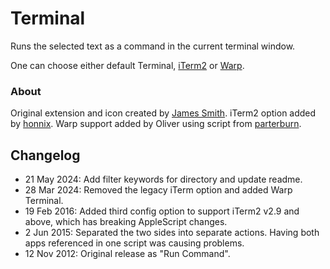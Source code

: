 # Terminal

Runs the selected text as a command in the current terminal window.

One can choose either default Terminal, [iTerm2](https://iterm2.com/) or [Warp](https://www.warp.dev/).

### About

Original extension and icon created by [James Smith](https://twitter.com/smithjw/status/244757999665700864). iTerm2 option added by [honnix](https://github.com/honnix). Warp support added by Oliver using script from [parterburn](https://gist.github.com/parterburn/e832b9090ee35eb830529de8bd978b82).

## Changelog

- 21 May 2024: Add filter keywords for directory and update readme.
- 28 Mar 2024: Removed the legacy iTerm option and added Warp Terminal.
- 19 Feb 2016: Added third config option to support iTerm2 v2.9 and above, which has breaking AppleScript changes.
- 2 Jun 2015: Separated the two sides into separate actions. Having both apps referenced in one script was causing problems.
- 12 Nov 2012: Original release as "Run Command".
